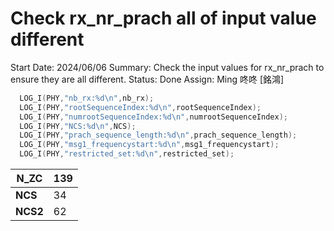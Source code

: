 # Check rx_nr_prach all of input value different

Start Date: 2024/06/06
Summary: Check the input values for rx_nr_prach to ensure they are all different.
Status: Done
Assign: Ming 咚咚 [銘鴻]

```c
  LOG_I(PHY,"nb_rx:%d\n",nb_rx);
  LOG_I(PHY,"rootSequenceIndex:%d\n",rootSequenceIndex);
  LOG_I(PHY,"numrootSequenceIndex:%d\n",numrootSequenceIndex);
  LOG_I(PHY,"NCS:%d\n",NCS);
  LOG_I(PHY,"prach_sequence_length:%d\n",prach_sequence_length);
  LOG_I(PHY,"msg1_frequencystart:%d\n",msg1_frequencystart);
  LOG_I(PHY,"restricted_set:%d\n",restricted_set);
```

| **N_ZC** | 139 |
| --- | --- |
| **NCS** | 34 |
| **NCS2** | 62 |